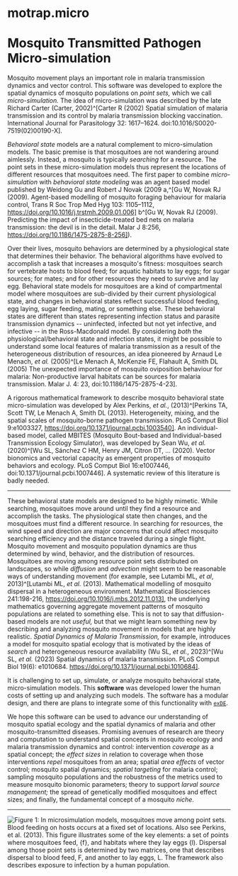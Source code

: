 # motrap.micro <br><br> **Mo**squito **Tr**ansmitted **P**athogen **Micro**-simulation 

Mosquito movement plays an important role in malaria transmission dynamics and vector control. This software was developed to explore the spatial dynamics of mosquito populations on *point sets,* which we call *micro-simulation.*
The idea of micro-simulation was described by the late Richard Carter (Carter, 2002)^[Carter R (2002) Spatial simulation of malaria transmission and its control by malaria transmission blocking vaccination. International Journal for Parasitology 32: 1617–1624. doi:10.1016/S0020-7519(02)00190-X].  

*Behavioral state* models are a natural complement to micro-simulation models. The basic premise is that mosquitoes are not wandering around aimlessly. 
Instead, a mosquito is typically *searching* for a resource. 
The point sets in these micro-simulation models thus represent the locations of different resources that mosquitoes need. 
The first paper to combine *micro-simulation* with *behavioral state modeling* was an agent based model published by Weidong Gu and Robert J Novak (2009 a,^[Gu W,  Novak RJ (2009). Agent-based modelling of mosquito foraging behaviour for malaria control, Trans R Soc Trop Med Hyg 103: 1105–1112, https://doi.org/10.1016/j.trstmh.2009.01.006] b^[Gu W, Novak RJ (2009). Predicting the impact of insecticide-treated bed nets on malaria transmission: the devil is in the detail. Malar J 8:256, https://doi.org/10.1186/1475-2875-8-256]).

Over their lives, mosquito behaviors are determined by a physiological state that determines their behavior. 
The behavioral algorithms have evolved to accomplish a task that increases a mosquito's fitness: mosquitoes search for vertebrate hosts to blood feed; for aquatic habitats to lay eggs; for sugar sources; for mates; and for other resources they need to survive and lay egg.
Behavioral state models for mosquitoes are a kind of compartmental model where mosquitoes are sub-divided by their current physiological state, and changes in behavioral states reflect successful blood feeding, egg laying, sugar feeding, mating, or something else. 
These behavioral states are different than states representing infection status and parasite transmission dynamics -- uninfected, infected but not yet infective, and infective --
in the Ross-Macdonald model. By considering *both* the physiological/behavioral state and infection states, it might be possible to understand some local features of malaria transmission as a result of the heterogeneous distribution of resources, an idea pioneered by Arnaud Le Menach, *et al.* (2005)^[Le Menach A, McKenzie FE, Flahault A, Smith DL (2005) The unexpected importance of mosquito oviposition behaviour for malaria: Non-productive larval habitats can be sources for malaria transmission. Malar J. 4: 23, doi:10.1186/1475-2875-4-23].

 A rigorous mathematical framework to describe mosquito behavioral state micro-simulation was developed by Alex Perkins, *et al.*, (2013)^[Perkins TA, Scott TW, Le Menach A, Smith DL (2013). Heterogeneity, mixing, and the spatial scales of mosquito-borne pathogen transmission. PLoS Comput Biol 9:e1003327, https://doi.org/10.1371/journal.pcbi.1003540]. An individual-based model, 
called MBITES (Mosquito Bout-based and Individual-based Transmission Ecology Simulator), 
was developed by Sean Wu, *et al.* (2020)^[Wu SL, Sánchez C HM, Henry JM, Citron DT, ... (2020). Vector bionomics and vectorial capacity as emergent properties of mosquito behaviors and ecology. PLoS Comput Biol 16:e1007446, doi:10.1371/journal.pcbi.1007446]. A systematic review of this literature is badly needed.

*** 

These behavioral state models are designed to be highly mimetic. 
While searching, mosquitoes move around until they find a resource and accomplish the tasks.
The physiological state then changes, and the mosquitoes must find a different resource.
In searching for resources, the wind speed and direction are major concerns that could affect mosquito searching efficiency and the distance traveled during a single flight.
Mosquito movement and mosquito population dynamics are thus determined by wind, behavior, and the distribution of resources.
Mosquitoes are moving among resource point sets distributed on landscapes, so while *diffusion* and *advection* might seem to be reasonable ways of understanding movement (for example, see Lutambi ML, *et al*, 2013)^[Lutambi ML, *et al.* (2013).
Mathematical modelling of mosquito dispersal in a heterogeneous environment.
Mathematical Biosciences 241:198-216, https://doi.org/10.1016/j.mbs.2012.11.013], the underlying mathematics governing aggregate movement patterns of mosquito populations are related to something else.
This is not to say that diffusion-based models are not *useful,* but that we might learn something new by describing and analyzing mosquito movement in models that are highly realistic. 
*Spatial Dynamics of Malaria Transmission,* for example, introduces a model for mosquito spatial ecology that is motivated by the ideas of *search* and heterogeneous resource availability (Wu SL, *et al.*, 2023)^[Wu SL, *et al.* (2023) Spatial dynamics of malaria transmission. PLoS Comput Biol 19(6): e1010684. https://doi.org/10.1371/journal.pcbi.1010684].


It is challenging to set up, simulate, or analyze mosquito behavioral state, micro-simulation models. This **software** was developed lower the human costs of setting up and analyzing such models. The software has a modular design, and there are plans to integrate some of this functionality with [`exDE`](https://github.com/dd-harp/exDE). 

We hope this software can be used to advance our understanding of mosquito spatial ecology and the spatial dynamics of malaria and other mosquito-transmitted diseases. Promising avenues of research are theory and computation to understand spatial concepts in mosquito ecology and malaria transmission dynamics and control: intervention *coverage* as a spatial concept; the *effect sizes* in relation to coverage when those interventions *repel* mosquitoes from an area; spatial *area effects* of vector control; mosquito spatial dynamics; *spatial targeting* for malaria control; sampling mosquito populations and the robustness of the metrics used to measure mosquito bionomic parameters; theory to support *larval source management;* the spread of genetically modified mosquitoes and effect sizes; and finally, the fundamental concept of a mosquito *niche.*

***

![**Figure 1:** In microsimulation models, mosquitoes move among point sets. Blood feeding on hosts occurs at a fixed set of locations. Also see Perkins, *et al.* (2013). This figure illustrates some of the key elements: a set of points where mosquitoes feed, *{f},*  and habitats where they lay eggs *{l)*. Dispersal among those point sets is determined by two matrices, one that describes dispersal to blood feed, $F$, and another to lay eggs, $L$. The framework also describes exposure to infection by a human population.](vignettes/DynamicsOnPoints.png)
